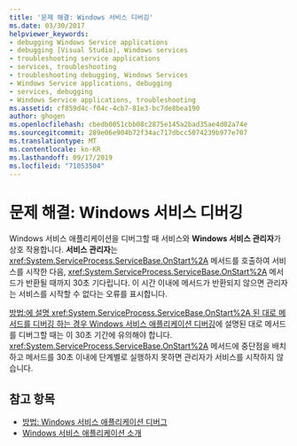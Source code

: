```yaml
---
title: '문제 해결: Windows 서비스 디버깅'
ms.date: 03/30/2017
helpviewer_keywords:
- debugging Windows Service applications
- debugging [Visual Studio], Windows services
- troubleshooting service applications
- services, troubleshooting
- troubleshooting debugging, Windows Services
- Windows Service applications, debugging
- services, debugging
- Windows Service applications, troubleshooting
ms.assetid: cf859d4c-f04c-4cb7-81e3-bc7de8bea190
author: ghogen
ms.openlocfilehash: cbedb0051cbb08c2875e145a2bad35ae4d02a74e
ms.sourcegitcommit: 289e06e904b72f34ac717dbcc5074239b977e707
ms.translationtype: MT
ms.contentlocale: ko-KR
ms.lasthandoff: 09/17/2019
ms.locfileid: "71053504"
---
```

# <a name="troubleshooting-debugging-windows-services"></a>문제 해결: Windows 서비스 디버깅
Windows 서비스 애플리케이션을 디버그할 때 서비스와 **Windows 서비스 관리자**가 상호 작용합니다. **서비스 관리자**는 <xref:System.ServiceProcess.ServiceBase.OnStart%2A> 메서드를 호출하여 서비스를 시작한 다음, <xref:System.ServiceProcess.ServiceBase.OnStart%2A> 메서드가 반환될 때까지 30초 기다립니다. 이 시간 이내에 메서드가 반환되지 않으면 관리자는 서비스를 시작할 수 없다는 오류를 표시합니다.  
  
 [방법:에 설명 <xref:System.ServiceProcess.ServiceBase.OnStart%2A> 된 대로 메서드를 디버깅 하는 경우 Windows 서비스 애플리케이션 디버깅](how-to-debug-windows-service-applications.md)에 설명된 대로  메서드를 디버그할 때는 이 30초 기간에 유의해야 합니다. <xref:System.ServiceProcess.ServiceBase.OnStart%2A> 메서드에 중단점을 배치하고 메서드를 30초 이내에 단계별로 실행하지 못하면 관리자가 서비스를 시작하지 않습니다.  
  
## <a name="see-also"></a>참고 항목

- [방법: Windows 서비스 애플리케이션 디버그](how-to-debug-windows-service-applications.md)
- [Windows 서비스 애플리케이션 소개](introduction-to-windows-service-applications.md)
